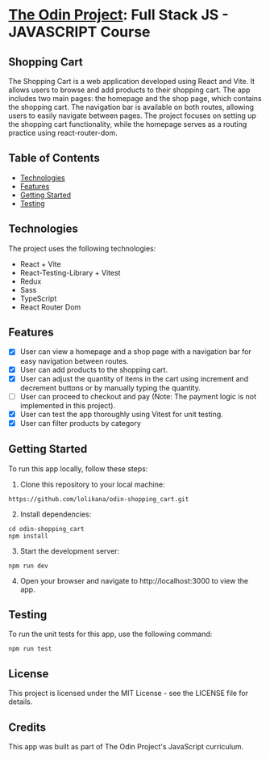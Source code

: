# [The Odin Project](https://www.theodinproject.com/): Full Stack JS - JAVASCRIPT Course

## Shopping Cart

The Shopping Cart is a web application developed using React and Vite. It allows users to browse and add products to their shopping cart. The app includes two main pages: the homepage and the shop page, which contains the shopping cart. The navigation bar is available on both routes, allowing users to easily navigate between pages. The project focuses on setting up the shopping cart functionality, while the homepage serves as a routing practice using react-router-dom.

## Table of Contents

- [Technologies](#technologies)
- [Features](#features)
- [Getting Started](#getting-started)
- [Testing](#testing)

## Technologies 

The project uses the following technologies:

* React + Vite
* React-Testing-Library + Vitest
* Redux
* Sass
* TypeScript
* React Router Dom


## Features

- [x] User can view a homepage and a shop page with a navigation bar for easy navigation between routes.
- [x] User can add products to the shopping cart.
- [x] User can adjust the quantity of items in the cart using increment and decrement buttons or by manually typing the quantity.
- [ ] User can proceed to checkout and pay (Note: The payment logic is not implemented in this project).
- [x] User can test the app thoroughly using Vitest for unit testing.
- [x] User can filter products by category

## Getting Started

To run this app locally, follow these steps:

1. Clone this repository to your local machine:

```
https://github.com/lolikana/odin-shopping_cart.git
```

2. Install dependencies:

```
cd odin-shopping_cart
npm install
```

3. Start the development server:

```
npm run dev
```

4. Open your browser and navigate to http://localhost:3000 to view the app.

## Testing

To run the unit tests for this app, use the following command:

```
npm run test
```

## License

This project is licensed under the MIT License - see the LICENSE file for details.

## Credits

This app was built as part of The Odin Project's JavaScript curriculum.
